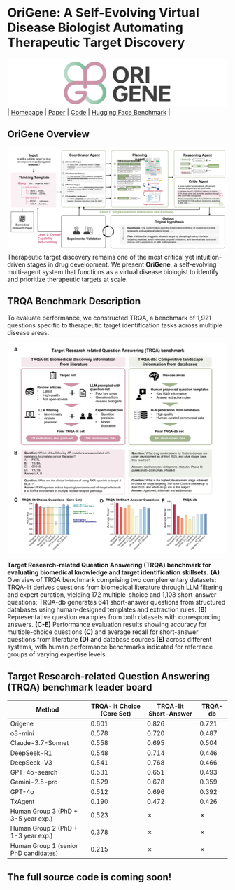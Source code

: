 # OriGene: A Self-Evolving Virtual Disease Biologist Automating Therapeutic Target Discovery

![Image](src/OriGene_whitespace.png)
| [Homepage](https://GENTEL-lab.io/OriGene) | [Paper](https://www.paperexample.com) | [Code](https://github.com/GENTEL-lab/OriGene) | [Hugging Face Benchmark](https://huggingface.co/datasets/GENTEL-Lab/TRQA/) | 

## OriGene Overview
![Image](src/OriGene_overview.jpg)
Therapeutic target discovery remains one of the most critical yet intuition-driven stages in drug development. We present **OriGene**, a self-evolving multi-agent system that functions as a virtual disease biologist to 
identify and prioritize therapeutic targets at scale. 

## TRQA Benchmark Description
To evaluate performance, we constructed TRQA, a benchmark of 1,921 questions specific to therapeutic target identification tasks across multiple disease areas. 

![Image](src/OriGene_benchmark.jpg)

**Target Research-related Question Answering (TRQA) benchmark for evaluating biomedical knowledge and target identification skillsets.**
**(A)** Overview of TRQA benchmark comprising two complementary datasets: TRQA-lit derives questions from biomedical literature through LLM filtering and expert curation, yielding 172 multiple-choice and 1,108 short-answer questions; TRQA-db generates 641 short-answer questions from structured databases using human-designed templates and extraction rules.
**(B)** Representative question examples from both datasets with corresponding answers.
**(C-E)** Performance evaluation results showing accuracy for multiple-choice questions **(C)** and average recall for short-answer questions from literature **(D)** and database sources **(E)** across different systems, with human performance benchmarks indicated for reference groups of varying expertise levels.

## Target Research-related Question Answering (TRQA) benchmark leader board
| Method             | TRQA-lit Choice (Core Set) | TRQA-lit Short-Answer  | TRQA-db  |
|--------------------|----------------------------------|--------------------------------|------------------|
| Origene            | 0.601                            | 0.826                          | 0.721            |
| o3-mini            | 0.578                            | 0.720                          | 0.487            |
| Claude-3.7-Sonnet  | 0.558                            | 0.695                          | 0.504            |
| DeepSeek-R1        | 0.548                            | 0.714                          | 0.446            |
| DeepSeek-V3        | 0.541                            | 0.768                          | 0.466            |
| GPT-4o-search      | 0.531                            | 0.651                          | 0.493            |
| Gemini-2.5-pro     | 0.529                            | 0.678                          | 0.359            |
| GPT-4o             | 0.512                            | 0.696                          | 0.392            |
| TxAgent            | 0.190                            | 0.472                          | 0.426            |
| Human Group 3 (PhD + 3-5 year exp.)  | 0.523                            | ✗                          | ✗            |
| Human Group 2 (PhD + 1-3 year exp.)  | 0.378                            | ✗                          | ✗            |
| Human Group 1 (senior PhD candidates)  | 0.215                            | ✗                          | ✗            |

## The full source code is coming soon!
